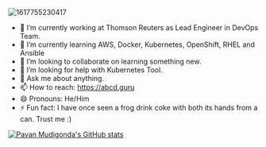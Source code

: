 ![1617755230417](https://user-images.githubusercontent.com/29324338/126084298-e1f09662-3686-4cf7-92ac-3b29cd0e3f88.jpg)

- 🔭 I’m currently working at Thomson Reuters as Lead Engineer in DevOps Team.
- 🌱 I’m currently learning  AWS, Docker, Kubernetes, OpenShift, RHEL and Ansible
- 👯 I’m looking to collaborate on learning something new.
- 🤔 I’m looking for help with Kubernetes Tool.
- 💬 Ask me about anything.
- 📫 How to reach: https://abcd.guru
- 😄 Pronouns: He/Him
- ⚡ Fun fact: I have once seen a frog drink coke with both its hands from a can. Trust me :)


[![Pavan Mudigonda's GitHub stats](https://github-readme-stats.vercel.app/api?username=PavanMudigonda)](https://github.com/mnpawan/github-readme-stats)


<!-- Global site tag (gtag.js) - Google Analytics -->
<script async src="https://www.googletagmanager.com/gtag/js?id=G-0PYMY6HS9C"></script>
<script> window.dataLayer = window.dataLayer || []; function gtag(){dataLayer.push(arguments);} gtag('js', new Date()); gtag('config', 'G-0PYMY6HS9C'); </script>




